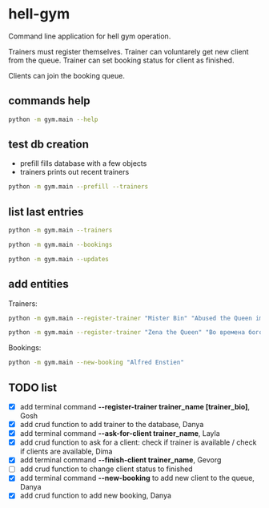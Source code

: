 # hell-gym
Command line application for hell gym operation.

Trainers must register themselves. Trainer can voluntarely get new client from the queue. Trainer can set booking status for client as finished.

Clients can join the booking queue.

## commands help

```bash
python -m gym.main --help
```

## test db creation

- prefill fills database with a few objects
- trainers prints out recent trainers

```bash
python -m gym.main --prefill --trainers
```

## list last entries

```bash
python -m gym.main --trainers
```

```bash
python -m gym.main --bookings
```

```bash
python -m gym.main --updates
```

## add entities
Trainers:
```bash
python -m gym.main --register-trainer "Mister Bin" "Abused the Queen image for quite some time"
```
```bash
python -m gym.main --register-trainer "Zena the Queen" "Во времена богов, воителей и королей простой народ искал защиты..."
```
Bookings:
```bash
python -m gym.main --new-booking "Alfred Enstien"
```

## TODO list
- [X] add terminal command **--register-trainer trainer_name [trainer_bio]**, Gosh
- [X] add crud function to add trainer to the database, Danya
- [X] add terminal command **--ask-for-client trainer_name**, Layla
- [x] add crud function to ask for a client: check if trainer is available / check if clients are available, Dima
- [x] add terminal command **--finish-client trainer_name**, Gevorg
- [ ] add crud function to change client status to finished
- [x] add terminal command **--new-booking** to add new client to the queue, Danya
- [x] add crud function to add new booking, Danya
